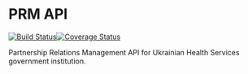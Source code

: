 # PRM API
[![Build Status](https://travis-ci.org/Nebo15/prm.api.svg?branch=master)](https://travis-ci.org/Nebo15/prm.api)[![Coverage Status](https://coveralls.io/repos/github/Nebo15/prm.api/badge.svg?branch=master)](https://coveralls.io/github/Nebo15/prm.api?branch=master)

Partnership Relations Management API for Ukrainian Health Services government institution.